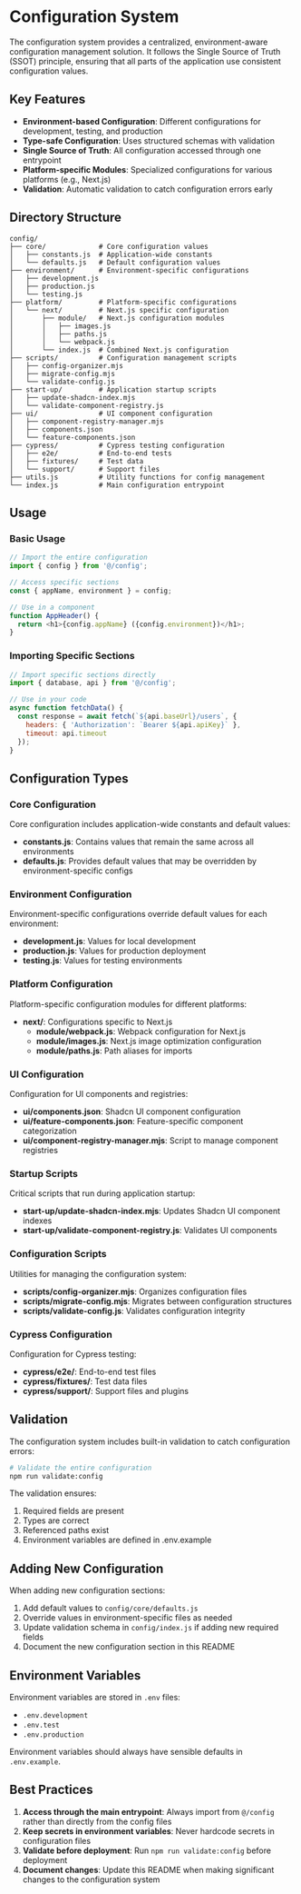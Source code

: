 # Configuration System

The configuration system provides a centralized, environment-aware configuration management solution. It follows the Single Source of Truth (SSOT) principle, ensuring that all parts of the application use consistent configuration values.

## Key Features

- **Environment-based Configuration**: Different configurations for development, testing, and production
- **Type-safe Configuration**: Uses structured schemas with validation
- **Single Source of Truth**: All configuration accessed through one entrypoint
- **Platform-specific Modules**: Specialized configurations for various platforms (e.g., Next.js)
- **Validation**: Automatic validation to catch configuration errors early

## Directory Structure

```
config/
├── core/             # Core configuration values
│   ├── constants.js  # Application-wide constants
│   └── defaults.js   # Default configuration values
├── environment/      # Environment-specific configurations
│   ├── development.js
│   ├── production.js
│   └── testing.js
├── platform/         # Platform-specific configurations
│   └── next/         # Next.js specific configuration
│       ├── module/   # Next.js configuration modules
│       │   ├── images.js
│       │   ├── paths.js
│       │   └── webpack.js
│       └── index.js  # Combined Next.js configuration
├── scripts/          # Configuration management scripts
│   ├── config-organizer.mjs
│   ├── migrate-config.mjs
│   └── validate-config.js
├── start-up/         # Application startup scripts
│   ├── update-shadcn-index.mjs
│   └── validate-component-registry.js
├── ui/               # UI component configuration
│   ├── component-registry-manager.mjs
│   ├── components.json
│   └── feature-components.json
├── cypress/          # Cypress testing configuration
│   ├── e2e/          # End-to-end tests
│   ├── fixtures/     # Test data
│   └── support/      # Support files
├── utils.js          # Utility functions for config management
└── index.js          # Main configuration entrypoint
```

## Usage

### Basic Usage

```javascript
// Import the entire configuration
import { config } from '@/config';

// Access specific sections
const { appName, environment } = config;

// Use in a component
function AppHeader() {
  return <h1>{config.appName} ({config.environment})</h1>;
}
```

### Importing Specific Sections

```javascript
// Import specific sections directly
import { database, api } from '@/config';

// Use in your code
async function fetchData() {
  const response = await fetch(`${api.baseUrl}/users`, {
    headers: { 'Authorization': `Bearer ${api.apiKey}` },
    timeout: api.timeout
  });
}
```

## Configuration Types

### Core Configuration

Core configuration includes application-wide constants and default values:

- **constants.js**: Contains values that remain the same across all environments
- **defaults.js**: Provides default values that may be overridden by environment-specific configs

### Environment Configuration

Environment-specific configurations override default values for each environment:

- **development.js**: Values for local development
- **production.js**: Values for production deployment
- **testing.js**: Values for testing environments

### Platform Configuration

Platform-specific configuration modules for different platforms:

- **next/**: Configurations specific to Next.js
  - **module/webpack.js**: Webpack configuration for Next.js
  - **module/images.js**: Next.js image optimization configuration
  - **module/paths.js**: Path aliases for imports

### UI Configuration

Configuration for UI components and registries:

- **ui/components.json**: Shadcn UI component configuration
- **ui/feature-components.json**: Feature-specific component categorization
- **ui/component-registry-manager.mjs**: Script to manage component registries

### Startup Scripts

Critical scripts that run during application startup:

- **start-up/update-shadcn-index.mjs**: Updates Shadcn UI component indexes
- **start-up/validate-component-registry.js**: Validates UI components

### Configuration Scripts

Utilities for managing the configuration system:

- **scripts/config-organizer.mjs**: Organizes configuration files
- **scripts/migrate-config.mjs**: Migrates between configuration structures
- **scripts/validate-config.js**: Validates configuration integrity

### Cypress Configuration

Configuration for Cypress testing:

- **cypress/e2e/**: End-to-end test files
- **cypress/fixtures/**: Test data files
- **cypress/support/**: Support files and plugins

## Validation

The configuration system includes built-in validation to catch configuration errors:

```bash
# Validate the entire configuration
npm run validate:config
```

The validation ensures:

1. Required fields are present
2. Types are correct
3. Referenced paths exist
4. Environment variables are defined in .env.example

## Adding New Configuration

When adding new configuration sections:

1. Add default values to `config/core/defaults.js`
2. Override values in environment-specific files as needed
3. Update validation schema in `config/index.js` if adding new required fields
4. Document the new configuration section in this README

## Environment Variables

Environment variables are stored in `.env` files:

- `.env.development`
- `.env.test`
- `.env.production`

Environment variables should always have sensible defaults in `.env.example`.

## Best Practices

1. **Access through the main entrypoint**: Always import from `@/config` rather than directly from the config files
2. **Keep secrets in environment variables**: Never hardcode secrets in configuration files
3. **Validate before deployment**: Run `npm run validate:config` before deployment
4. **Document changes**: Update this README when making significant changes to the configuration system 